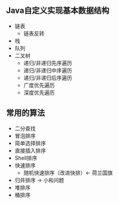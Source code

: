 ## Java自定义实现基本数据结构
+ 链表
    + 链表反转
+ 栈
+ 队列
+ 二叉树
    + 递归/非递归先序遍历
    + 递归/非递归中序遍历
    + 递归/非递归后序遍历
    + 广度优先遍历
    + 深度优先遍历
## 常用的算法
+ 二分查找
+ 冒泡排序
+ 简单选择排序
+ 直接插入排序
+ Shell排序
+ 快速排序
    + 随机快速排序（改进快排）<- 荷兰国旗
+ 归并排序 -> 小和问题
+ 堆排序
+ 桶排序